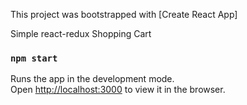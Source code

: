 This project was bootstrapped with [Create React App]

Simple react-redux Shopping Cart

### `npm start`

Runs the app in the development mode.<br>
Open [http://localhost:3000](http://localhost:3000) to view it in the browser.
